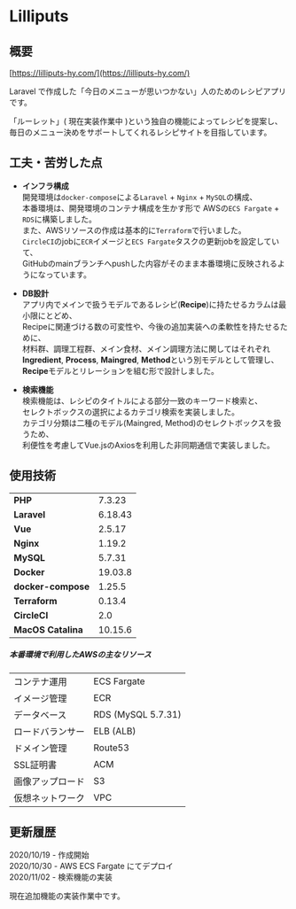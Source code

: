 # Lilliputs


## 概要
[https://lilliputs-hy.com/](https://lilliputs-hy.com/)  
  
Laravel で作成した「今日のメニューが思いつかない」人のためのレシピアプリです。  
  
「ルーレット」( 現在実装作業中 )という独自の機能によってレシピを提案し、  
毎日のメニュー決めをサポートしてくれるレシピサイトを目指しています。


## 工夫・苦労した点

- **インフラ構成**  
開発環境は`docker-compose`による`Laravel` + `Nginx` + `MySQL`の構成、  
本番環境は、開発環境のコンテナ構成を生かす形で AWSの`ECS Fargate` + `RDS`に構築しました。  
また、AWSリソースの作成は基本的に`Terraform`で行いました。  
`CircleCI`のjobに`ECR`イメージと`ECS Fargate`タスクの更新jobを設定していて、  
GitHubのmainブランチへpushした内容がそのまま本番環境に反映されるようになっています。  

- **DB設計**  
アプリ内でメインで扱うモデルであるレシピ(**Recipe**)に持たせるカラムは最小限にとどめ、  
Recipeに関連づける数の可変性や、今後の追加実装への柔軟性を持たせるために、  
材料群、調理工程群、メイン食材、メイン調理方法に関してはそれぞれ  
**Ingredient**, **Process**, **Maingred**, **Method**という別モデルとして管理し、  
**Recipe**モデルとリレーションを組む形で設計しました。  

- **検索機能**  
検索機能は、レシピのタイトルによる部分一致のキーワード検索と、  
セレクトボックスの選択によるカテゴリ検索を実装しました。  
カテゴリ分類は二種のモデル(Maingred, Method)のセレクトボックスを扱うため、    
利便性を考慮してVue.jsのAxiosを利用した非同期通信で実装しました。  


## 使用技術
|                    |             |
|--------------------|-------------|
| **PHP**            | 7.3.23      |
| **Laravel**        | 6.18.43     |
| **Vue**            | 2.5.17      | 
| **Nginx**          | 1.19.2      | 
| **MySQL**          | 5.7.31      | 
| **Docker**         | 19.03.8     |
| **docker-compose** | 1.25.5      |
| **Terraform**      | 0.13.4      |
| **CircleCI**       | 2.0         |
| **MacOS Catalina** | 10.15.6     |

##### 本番環境で利用したAWSの主なリソース
|                       |                    |
|-----------------------|--------------------|
| コンテナ運用            | ECS Fargate        |
| イメージ管理            | ECR                |
| データベース            | RDS (MySQL 5.7.31) |
| ロードバランサー         | ELB (ALB)          |
| ドメイン管理            | Route53            |
| SSL証明書              | ACM                |
| 画像アップロード         | S3                 |
| 仮想ネットワーク         | VPC                |


## 更新履歴

2020/10/19 -   作成開始  
2020/10/30 -   AWS ECS Fargate にてデプロイ  
2020/11/02 -   検索機能の実装

現在追加機能の実装作業中です。

